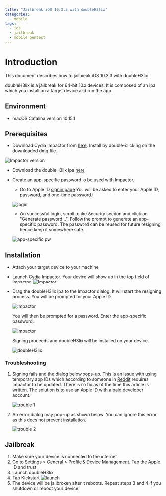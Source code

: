 ```yaml
---
title: "Jailbreak iOS 10.3.3 with doubleH3lix"
categories: 
  - mobile
tags:
  - ios
  - jailbreak
  - mobile pentest
---
```


# Introduction
This document describes how to jailbreak iOS 10.3.3 with doubleH3lix 

doubleH3lix is a jailbreak for 64-bit 10.x devices. It is composed of an ipa which you install on a target device and run the app.

## Environment
* macOS Catalina version 10.15.1

## Prerequisites
* Download Cydia Impactor from [here](https://yalujailbreak.net/download-cydia-impactor/). Install by double-clicking on the downloaded dmg file.

![Impactor version](/assets/images/impactor-version.PNG)

* Download the doubleH3lix ipa [here](https://doubleh3lix.tihmstar.net)

* Create an app-specific password to be used with Impactor.
  * Go to Apple ID [signin page](https://appleid.apple.com/#!&page=signin)
You will be asked to enter your Apple ID, password, and one-time password.i

  ![login](/assets/images/appleid-login.PNG) 

  * On successful login, scroll to the Security section and click on "Generate password...". Follow the prompt to generate an app-specific password. The password can be reused for future resigning hence keep it somewhere safe.

  ![app-specific pw](/assets/images/app-specific-pw.PNG)

## Installation
* Attach your target device to your machine
* Launch Cydia Impactor. Your device will show up in the top field of Impactor.
  ![Impactor](/assets/images/impactor-phone.PNG)
* Drag the doubleH3lix ipa to the Impactor dialog. It will start the resigning process. You will be prompted for your Apple ID.

  ![Impactor](/assets/images/impactor-appleid.PNG)

  You will then be prompted for a password. Enter the app-specific password.

  ![Impactor](/assets/images/impactor-pw.PNG)

  Signing proceeds and doubleH3lix will be installed on your device.

  ![doubleH3lix](/assets/images/doublehelix-phone.png)

### Troubleshooting
1. Signing fails and the dialog below pops-up. This is an issue with using temporary app IDs which according to someone in [Reddit](https://www.reddit.com/r/jailbreak/comments/dslnaw/help_help_with_cydia_impactor/) requires Impactor to be updated. There is no fix as of the time this article is written. The solution is to use an Apple ID with a paid developer account.

    ![trouble 1](/assets/images/impactor-error-provision.PNG)

2. An error dialog may pop-up as shown below. You can ignore this error as this does not prevent installation.

    ![trouble 2](/assets/images/impactor-error-plist.PNG)

## Jailbreak
1. Make sure your device is connected to the internet
2. Go to Settings > General > Profile & Device Management. Tap the Apple ID and trust  
3. Launch doubleH3lix
4. Tap Kickstart
    ![launch](/assets/images/doublehelix-launch.PNG)
5. The device will be jailbroken after it reboots. Repeat steps 3 and 4 if you shutdown or reboot your device.

